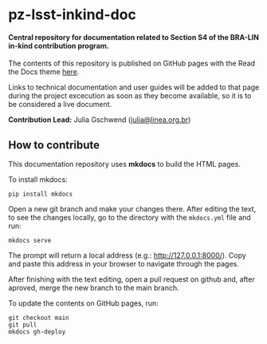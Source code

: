 # pz-lsst-inkind-doc 

#### Central repository for documentation related to Section S4 of the BRA-LIN in-kind contribution program. 

The contents of this repository is published on GitHub pages with the Read the Docs theme [here](https://linea-it.github.io/pz-lsst-inkind-doc/).

Links to technical documentation and user guides will be added to that page during the project excecution as soon as they become available, so it is to be considered a live document.  

**Contribution Lead:** Julia Gschwend ([julia@linea.org.br](mailto:julia@linea.org.br))  


## How to contribute

This documentation repository uses **mkdocs** to build the HTML pages.

To install mkdocs: 

``` 
pip install mkdocs
``` 
Open a new git branch and make your changes there. After editing the text, to see the changes locally, go to the directory with the `mkdocs.yml` file and run: 

```
mkdocs serve
```

The prompt will return a local address (e.g.: http://127.0.0.1:8000/). Copy and paste this address in your browser to navigate through the pages. 

After finishing with the text editing, open a pull request on github and, after aproved, merge the new branch to the main branch. 


To update the contents on GitHub pages, run:  


```
git checkout main 
git pull 
mkdocs gh-deploy 
``` 


